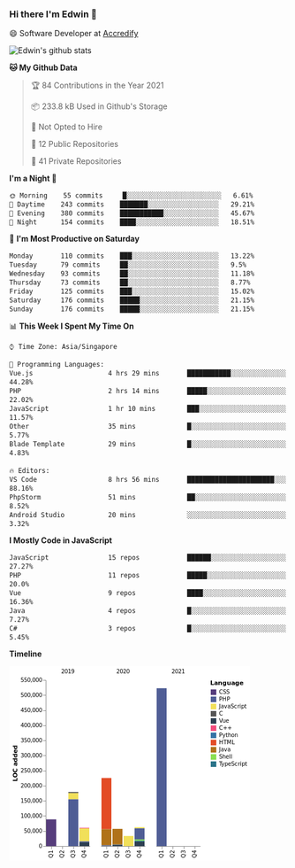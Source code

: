 ### Hi there I'm Edwin 👋


😄 Software Developer at [Accredify](https://accredify.io/)


![Edwin's github stats](https://github-readme-stats.vercel.app/api?username=edwinkkh&show_icons=true&count_private=true) 


<!--START_SECTION:waka-->
**🐱 My Github Data** 

> 🏆 84 Contributions in the Year 2021
 > 
> 📦 233.8 kB Used in Github's Storage 
 > 
> 🚫 Not Opted to Hire
 > 
> 📜 12 Public Repositories 
 > 
> 🔑 41 Private Repositories  
 > 
**I'm a Night 🦉** 

```text
🌞 Morning    55 commits     █░░░░░░░░░░░░░░░░░░░░░░░░   6.61% 
🌆 Daytime    243 commits    ███████░░░░░░░░░░░░░░░░░░   29.21% 
🌃 Evening    380 commits    ███████████░░░░░░░░░░░░░░   45.67% 
🌙 Night      154 commits    ████░░░░░░░░░░░░░░░░░░░░░   18.51%

```
📅 **I'm Most Productive on Saturday** 

```text
Monday       110 commits    ███░░░░░░░░░░░░░░░░░░░░░░   13.22% 
Tuesday      79 commits     ██░░░░░░░░░░░░░░░░░░░░░░░   9.5% 
Wednesday    93 commits     ██░░░░░░░░░░░░░░░░░░░░░░░   11.18% 
Thursday     73 commits     ██░░░░░░░░░░░░░░░░░░░░░░░   8.77% 
Friday       125 commits    ███░░░░░░░░░░░░░░░░░░░░░░   15.02% 
Saturday     176 commits    █████░░░░░░░░░░░░░░░░░░░░   21.15% 
Sunday       176 commits    █████░░░░░░░░░░░░░░░░░░░░   21.15%

```


📊 **This Week I Spent My Time On** 

```text
⌚︎ Time Zone: Asia/Singapore

💬 Programming Languages: 
Vue.js                   4 hrs 29 mins       ███████████░░░░░░░░░░░░░░   44.28% 
PHP                      2 hrs 14 mins       █████░░░░░░░░░░░░░░░░░░░░   22.02% 
JavaScript               1 hr 10 mins        ███░░░░░░░░░░░░░░░░░░░░░░   11.57% 
Other                    35 mins             █░░░░░░░░░░░░░░░░░░░░░░░░   5.77% 
Blade Template           29 mins             █░░░░░░░░░░░░░░░░░░░░░░░░   4.83%

🔥 Editors: 
VS Code                  8 hrs 56 mins       ██████████████████████░░░   88.16% 
PhpStorm                 51 mins             ██░░░░░░░░░░░░░░░░░░░░░░░   8.52% 
Android Studio           20 mins             ░░░░░░░░░░░░░░░░░░░░░░░░░   3.32%

```

**I Mostly Code in JavaScript** 

```text
JavaScript               15 repos            ██████░░░░░░░░░░░░░░░░░░░   27.27% 
PHP                      11 repos            █████░░░░░░░░░░░░░░░░░░░░   20.0% 
Vue                      9 repos             ████░░░░░░░░░░░░░░░░░░░░░   16.36% 
Java                     4 repos             █░░░░░░░░░░░░░░░░░░░░░░░░   7.27% 
C#                       3 repos             █░░░░░░░░░░░░░░░░░░░░░░░░   5.45%

```


**Timeline**

![Chart not found](https://raw.githubusercontent.com/edwinkkh/edwinkkh/master/charts/bar_graph.png) 


<!--END_SECTION:waka-->


<!--
**edwinkkh/edwinkkh** is a ✨ _special_ ✨ repository because its `README.md` (this file) appears on your GitHub profile.

Here are some ideas to get you started:
- 🔭 I’m currently working on projects related to
- 🌱 I’m currently learning ...
- 👯 I’m looking to collaborate on ...
📫 How to reach me: 
- 🤔 I’m looking for help with ...
- 💬 Ask me about ...
- ⚡ Fun fact: ...
-->
